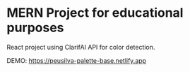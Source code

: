 # MERN Project for educational purposes

React project using ClarifAI API for color detection.

DEMO: https://peusilva-palette-base.netlify.app
